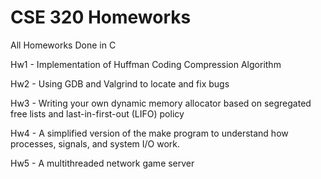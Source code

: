# CSE 320 Homeworks

All Homeworks Done in C

Hw1 - Implementation of Huffman Coding Compression Algorithm

Hw2 - Using GDB and Valgrind to locate and fix bugs

Hw3 - Writing your own dynamic memory allocator based on segregated free lists and last-in-first-out (LIFO) policy

Hw4 - A simplified version of the make program to understand how processes, signals, and system I/O work.

Hw5 - A multithreaded network game server
